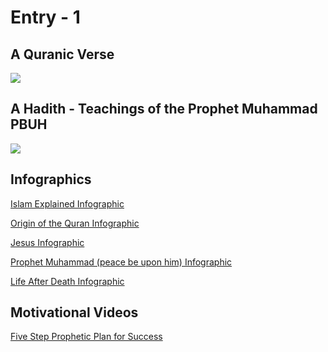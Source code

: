# Entry - 1

## A Quranic Verse

![](https://quranicquotes.com/wp-content/uploads/2021/04/417-quran-english-16-96-nahl1-744x744.png)

## A Hadith - Teachings of the Prophet Muhammad PBUH

![](https://pbs.twimg.com/media/CMOR9V3UcAEp9RT?format=jpg&name=large)

## Infographics

[Islam Explained Infographic](https://www.whyislam.org/islam/islam/)

[Origin of the Quran Infographic](https://www.whyislam.org/infographic/quran/)

[Jesus Infographic](https://www.whyislam.org/submission/prophethood-in-islam/jesus-peace-be-upon-him/whowasjesus/)

[Prophet Muhammad (peace be upon him) Infographic](https://www.whyislam.org/prophet-muhammad/prophet/) 

[Life After Death Infographic](https://www.whyislam.org/infographic/afterdeath/) 

## Motivational Videos

[Five Step Prophetic Plan for Success](https://youtu.be/P6dvxMny8Jg)
